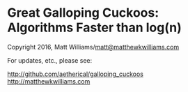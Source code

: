 # Great Galloping Cuckoos: Algorithms Faster than log(n)

Copyright 2016, Matt Williams/matt@matthewkwilliams.com

For updates, etc., please see:

http://github.com/aetherical/galloping_cuckoos
http://matthewkwilliams.com

